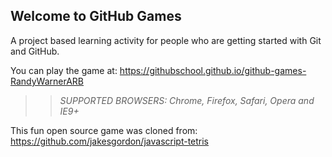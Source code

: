 ## Welcome to GitHub Games

A project based learning activity for people who are getting started with Git and GitHub.

You can play the game at: https://githubschool.github.io/github-games-RandyWarnerARB

>> _*SUPPORTED BROWSERS*: Chrome, Firefox, Safari, Opera and IE9+_

This fun open source game was cloned from: https://github.com/jakesgordon/javascript-tetris
